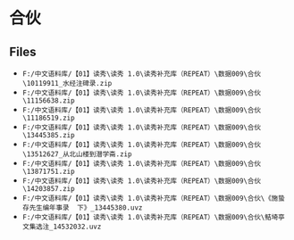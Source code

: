 # 合伙

## Files

- `F:/中文语料库/【01】读秀\读秀 1.0\读秀补充库（REPEAT）\数据009\合伙\10119911_水经注碑录.zip`
- `F:/中文语料库/【01】读秀\读秀 1.0\读秀补充库（REPEAT）\数据009\合伙\11156638.zip`
- `F:/中文语料库/【01】读秀\读秀 1.0\读秀补充库（REPEAT）\数据009\合伙\11186519.zip`
- `F:/中文语料库/【01】读秀\读秀 1.0\读秀补充库（REPEAT）\数据009\合伙\13445385.zip`
- `F:/中文语料库/【01】读秀\读秀 1.0\读秀补充库（REPEAT）\数据009\合伙\13512627_从北山楼到潜学斋.zip`
- `F:/中文语料库/【01】读秀\读秀 1.0\读秀补充库（REPEAT）\数据009\合伙\13871751.zip`
- `F:/中文语料库/【01】读秀\读秀 1.0\读秀补充库（REPEAT）\数据009\合伙\14203857.zip`
- `F:/中文语料库/【01】读秀\读秀 1.0\读秀补充库（REPEAT）\数据009\合伙\《施蛰存先生编年事录  下》_13445380.uvz`
- `F:/中文语料库/【01】读秀\读秀 1.0\读秀补充库（REPEAT）\数据009\合伙\鲒埼亭文集选注_14532032.uvz`
